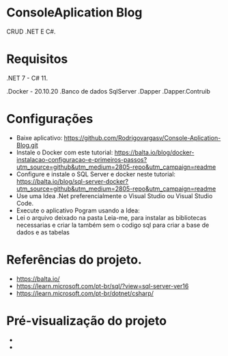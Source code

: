 # ConsoleAplication Blog
CRUD .NET E C#.


# Requisitos
.NET 7 - C# 11.

.Docker - 20.10.20
.Banco de dados SqlServer
.Dapper
.Dapper.Contruib


# Configurações
* Baixe aplicativo: https://github.com/Rodrigovargasv/Console-Aplication-Blog.git
* Instale o Docker com este tutorial: https://balta.io/blog/docker-instalacao-configuracao-e-primeiros-passos?utm_source=github&utm_medium=2805-repo&utm_campaign=readme
* Configure e instale o SQL Server e docker neste tutorial: https://balta.io/blog/sql-server-docker?utm_source=github&utm_medium=2805-repo&utm_campaign=readme
* Use uma Idea .Net preferencialmente o Visual Studio ou Visual Studio Code.
* Execute o aplicativo  Pogram usando a Idea:
* Lei o arquivo deixado na pasta Leia-me, para instalar as bibliotecas necessarias e criar la também sem o codigo sql para criar a base de dados e as tabelas


# Referências do projeto.
- https://balta.io/
- https://learn.microsoft.com/pt-br/sql/?view=sql-server-ver16
- https://learn.microsoft.com/pt-br/dotnet/csharp/

# Pré-visualização do projeto
* 
* 



